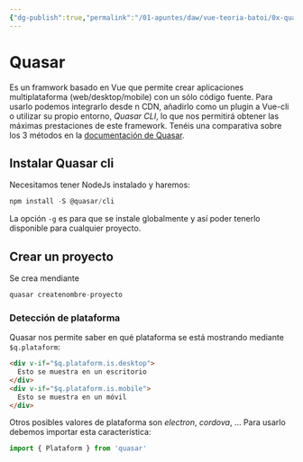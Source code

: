 ```yaml
---
{"dg-publish":true,"permalink":"/01-apuntes/daw/vue-teoria-batoi/0x-quasar/"}
---
```


# Quasar
Es un framwork basado en Vue que permite crear aplicaciones multiplataforma (web/desktop/mobile) con un sólo código fuente. Para usarlo podemos integrarlo desde n CDN, añadirlo como un plugin a Vue-cli o utilizar su propio entorno, _Quasar CLI_, lo que nos permitirá obtener las máximas prestaciones de este framework. Tenéis una comparativa sobre los 3 métodos en la [documentación de Quasar](https://quasar.dev/start/pick-quasar-flavour).

## Instalar Quasar cli
Necesitamos tener NodeJs instalado y haremos:
```javascript
npm install -S @quasar/cli
```

La opción `-g` es para que se instale globalmente y así poder tenerlo disponible para cualquier proyecto.

## Crear un proyecto
Se crea mendiante
```javascript
quasar createnombre-proyecto
```

### Detección de plataforma
Quasar nos permite saber en qué plataforma se está mostrando mediante `$q.plataform`:
```html
<div v-if="$q.plataform.is.desktop">
  Esto se muestra en un escritorio
</div>
<div v-if="$q.plataform.is.mobile">
  Esto se muestra en un móvil
</div>
```

Otros posibles valores de plataforma son _electron_, _cordova_, ... Para usarlo debemos importar esta característica:
```javascript
import { Plataform } from 'quasar'
```

